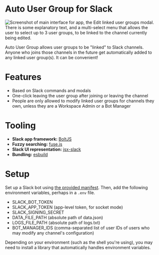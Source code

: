 # Auto User Group for Slack

![Screenshot of main interface for app, the Edit linked user groups modal. There is some explanatory text, and a multi-select menu that allows the user to select up to 3 user groups, to be linked to the channel currently being edited.](https://www.mutammim.com/_next/image?url=%2F_next%2Fstatic%2Fmedia%2Fauto-user-group.d3049f03.png&w=1920&q=75)

Auto User Group allows user groups to be "linked" to Slack channels. Anyone who joins those channels in the future get automatically added to any linked user group(s). It can be convenient!

# Features

- Based on Slack commands and modals
- One-click leaving the user group after joining or leaving the channel
- People are only allowed to modify linked user groups for channels they own, unless they are a Workspace Admin or a Bot Manager

# Tooling

- **Slack app framework:** [BoltJS](https://slack.dev/bolt-js/tutorial/getting-started)
- **Fuzzy searching:** [fuse.js](https://fusejs.io/)
- **Slack UI representation:** [jsx-slack](https://github.com/yhatt/jsx-slack)
- **Bundling:** [esbuild](https://esbuild.github.io/)

# Setup

Set up a Slack bot using [the provided manifest](manifest.yml). Then, add the following environment variables, perhaps in a `.env` file.

-   SLACK_BOT_TOKEN
-   SLACK_APP_TOKEN (app-level token, for socket mode)
-   SLACK_SIGNING_SECRET
-   DATA_FILE_PATH (absolute path of data.json)
-   LOGS_FILE_PATH (absolute path of logs.txt)
-   BOT_MANAGER_IDS (comma-separated list of user IDs of users who may modify any channel's configuration)

Depending on your environment (such as the shell you're using), you may need to install a library that automatically handles environment variables.
